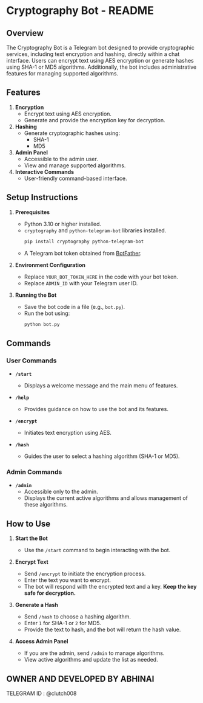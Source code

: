 # Cryptography Bot - README

## Overview
The Cryptography Bot is a Telegram bot designed to provide cryptographic services, including text encryption and hashing, directly within a chat interface. Users can encrypt text using AES encryption or generate hashes using SHA-1 or MD5 algorithms. Additionally, the bot includes administrative features for managing supported algorithms.

## Features
1. **Encryption**
   - Encrypt text using AES encryption.
   - Generate and provide the encryption key for decryption.
2. **Hashing**
   - Generate cryptographic hashes using:
     - SHA-1
     - MD5
3. **Admin Panel**
   - Accessible to the admin user.
   - View and manage supported algorithms.
4. **Interactive Commands**
   - User-friendly command-based interface.

## Setup Instructions
1. **Prerequisites**
   - Python 3.10 or higher installed.
   - `cryptography` and `python-telegram-bot` libraries installed.
     ```bash
     pip install cryptography python-telegram-bot
     ```
   - A Telegram bot token obtained from [BotFather](https://core.telegram.org/bots#botfather).

2. **Environment Configuration**
   - Replace `YOUR_BOT_TOKEN_HERE` in the code with your bot token.
   - Replace `ADMIN_ID` with your Telegram user ID.

3. **Running the Bot**
   - Save the bot code in a file (e.g., `bot.py`).
   - Run the bot using:
     ```bash
     python bot.py
     ```

## Commands
### User Commands
- **`/start`**
  - Displays a welcome message and the main menu of features.

- **`/help`**
  - Provides guidance on how to use the bot and its features.

- **`/encrypt`**
  - Initiates text encryption using AES.

- **`/hash`**
  - Guides the user to select a hashing algorithm (SHA-1 or MD5).

### Admin Commands
- **`/admin`**
  - Accessible only to the admin.
  - Displays the current active algorithms and allows management of these algorithms.

## How to Use
1. **Start the Bot**
   - Use the `/start` command to begin interacting with the bot.

2. **Encrypt Text**
   - Send `/encrypt` to initiate the encryption process.
   - Enter the text you want to encrypt.
   - The bot will respond with the encrypted text and a key. **Keep the key safe for decryption.**

3. **Generate a Hash**
   - Send `/hash` to choose a hashing algorithm.
   - Enter `1` for SHA-1 or `2` for MD5.
   - Provide the text to hash, and the bot will return the hash value.

4. **Access Admin Panel**
   - If you are the admin, send `/admin` to manage algorithms.
   - View active algorithms and update the list as needed.

## OWNER AND DEVELOPED BY ABHINAI 
TELEGRAM ID : @clutch008
